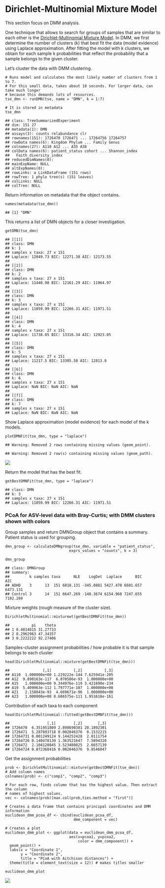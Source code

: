 Dirichlet-Multinomial Mixture Model
===================================

This section focus on DMM analysis.

One technique that allows to search for groups of samples that are
similar to each other is the [Dirichlet-Multinomial Mixture
Model](https://journals.plos.org/plosone/article?id=10.1371/journal.pone.0030126).
In DMM, we first determine the number of clusters (k) that best fit the
data (model evidence) using Laplace approximation. After fitting the
model with k clusters, we obtain for each sample k probabilities that
reflect the probability that a sample belongs to the given cluster.

Let’s cluster the data with DMM clustering.

    # Runs model and calculates the most likely number of clusters from 1 to 7. 
    # For this small data, takes about 10 seconds. For larger data, can take much longer
    # because this demands lots of resources. 
    tse_dmn <- runDMN(tse, name = "DMN", k = 1:7)

    # It is stored in metadata
    tse_dmn

    ## class: TreeSummarizedExperiment 
    ## dim: 151 27 
    ## metadata(1): DMN
    ## assays(3): counts relabundance clr
    ## rownames(151): 1726470 1726471 ... 17264756 17264757
    ## rowData names(6): Kingdom Phylum ... Family Genus
    ## colnames(27): A110 A12 ... A35 A38
    ## colData names(6): patient_status cohort ... Shannon_index
    ##   Faith_diversity_index
    ## reducedDimNames(0):
    ## mainExpName: NULL
    ## altExpNames(0):
    ## rowLinks: a LinkDataFrame (151 rows)
    ## rowTree: 1 phylo tree(s) (151 leaves)
    ## colLinks: NULL
    ## colTree: NULL

Return information on metadata that the object contains.

    names(metadata(tse_dmn))

    ## [1] "DMN"

This returns a list of DMN objects for a closer investigation.

    getDMN(tse_dmn)

    ## [[1]]
    ## class: DMN 
    ## k: 1 
    ## samples x taxa: 27 x 151 
    ## Laplace: 12049.73 BIC: 12271.38 AIC: 12173.55 
    ## 
    ## [[2]]
    ## class: DMN 
    ## k: 2 
    ## samples x taxa: 27 x 151 
    ## Laplace: 11440.98 BIC: 12161.29 AIC: 11964.97 
    ## 
    ## [[3]]
    ## class: DMN 
    ## k: 3 
    ## samples x taxa: 27 x 151 
    ## Laplace: 11059.99 BIC: 12266.31 AIC: 11971.51 
    ## 
    ## [[4]]
    ## class: DMN 
    ## k: 4 
    ## samples x taxa: 27 x 151 
    ## Laplace: 11738.05 BIC: 13316.34 AIC: 12923.05 
    ## 
    ## [[5]]
    ## class: DMN 
    ## k: 5 
    ## samples x taxa: 27 x 151 
    ## Laplace: 11217.5 BIC: 13305.58 AIC: 12813.8 
    ## 
    ## [[6]]
    ## class: DMN 
    ## k: 6 
    ## samples x taxa: 27 x 151 
    ## Laplace: NaN BIC: NaN AIC: NaN 
    ## 
    ## [[7]]
    ## class: DMN 
    ## k: 7 
    ## samples x taxa: 27 x 151 
    ## Laplace: NaN BIC: NaN AIC: NaN

Show Laplace approximation (model evidence) for each model of the k
models.

    plotDMNFit(tse_dmn, type = "laplace")

    ## Warning: Removed 2 rows containing missing values (geom_point).

    ## Warning: Removed 2 row(s) containing missing values (geom_path).

![](dmm_files/figure-markdown_strict/unnamed-chunk-4-1.png)

Return the model that has the best fit.

    getBestDMNFit(tse_dmn, type = "laplace")

    ## class: DMN 
    ## k: 3 
    ## samples x taxa: 27 x 151 
    ## Laplace: 11059.99 BIC: 12266.31 AIC: 11971.51

### PCoA for ASV-level data with Bray-Curtis; with DMM clusters shown with colors

Group samples and return DMNGroup object that contains a summary.
Patient status is used for grouping.

    dmn_group <- calculateDMNgroup(tse_dmn, variable = "patient_status", 
                                 exprs_values = "counts", k = 3)

    dmn_group

    ## class: DMNGroup 
    ## summary:
    ##         k samples taxa      NLE    LogDet  Laplace      BIC      AIC
    ## ADHD    3      13  151 6018.131 -345.0881 5427.470 6601.657 6473.131
    ## Control 3      14  151 6647.269 -148.3674 6154.968 7247.655 7102.269

Mixture weights (rough measure of the cluster size).

    DirichletMultinomial::mixturewt(getBestDMNFit(tse_dmn))

    ##          pi    theta
    ## 1 0.4814815 31.27733
    ## 2 0.2962963 47.34357
    ## 3 0.2222222 92.27406

Samples-cluster assignment probabilities / how probable it is that
sample belongs to each cluster

    head(DirichletMultinomial::mixture(getBestDMNFit(tse_dmn)))

    ##               [,1]          [,2]          [,3]
    ## A110  1.000000e+00 1.229222e-144 7.625941e-205
    ## A12  9.890163e-117  6.070586e-93  1.000000e+00
    ## A15   1.000000e+00 9.344976e-119 3.421890e-234
    ## A19  5.409963e-112 1.797771e-107  1.000000e+00
    ## A21   2.158043e-93  4.669671e-96  1.000000e+00
    ## A23   1.000000e+00 8.686575e-111 1.951618e-161

Contribution of each taxa to each component

    head(DirichletMultinomial::fitted(getBestDMNFit(tse_dmn)))

    ##                 [,1]        [,2]       [,3]
    ## 1726470  6.351951809 2.898690381 20.1892301
    ## 1726471  5.287893718 0.002046376  0.1532215
    ## 17264731 0.001249124 9.144252428  2.0111754
    ## 17264726 0.140478130 1.363521647  7.5894320
    ## 1726472  2.104120845 3.523480825  2.6657139
    ## 17264724 0.072368416 0.002046376  9.8546047

Get the assignment probabilities

    prob <- DirichletMultinomial::mixture(getBestDMNFit(tse_dmn))
    # Add column names
    colnames(prob) <- c("comp1", "comp2", "comp3")

    # For each row, finds column that has the highest value. Then extract the column 
    # names of highest values.
    vec <- colnames(prob)[max.col(prob,ties.method = "first")]

    # Creates a data frame that contains principal coordinates and DMM information
    euclidean_dmm_pcoa_df <- cbind(euclidean_pcoa_df,
                                   dmm_component = vec)

    # Creates a plot
    euclidean_dmm_plot <- ggplot(data = euclidean_dmm_pcoa_df, 
                                 aes(x=pcoa1, y=pcoa2,
                                     color = dmm_component)) +
      geom_point() +
      labs(x = "Coordinate 1",
           y = "Coordinate 2",
           title = "PCoA with Aitchison distances") +  
      theme(title = element_text(size = 12)) # makes titles smaller

    euclidean_dmm_plot

![](dmm_files/figure-markdown_strict/unnamed-chunk-10-1.png)
